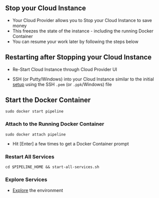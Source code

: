 ## Stop your Cloud Instance
* Your Cloud Provider allows you to Stop your Cloud Instance to save money
* This freezes the state of the instance - including the running Docker Container
* You can resume your work later by following the steps below

## Restarting after Stopping your Cloud Instance
* Re-Start Cloud Instance through Cloud Provider UI

* SSH (or Putty/Windows) into your Cloud Instance similar to the initial [setup](https://github.com/fluxcapacitor/pipeline/wiki/Start-Docker-Environment#logging-into-your-instance) using the SSH `.pem` (or `.ppk`/Windows) file

## Start the Docker Container
```
sudo docker start pipeline
```

### Attach to the Running Docker Container
```
sudo docker attach pipeline
```
* Hit [Enter] a few times to get a Docker Container prompt

### Restart All Services
```
cd $PIPELINE_HOME && start-all-services.sh
```

### Explore Services
* [Explore](https://github.com/fluxcapacitor/pipeline/wiki/Explore-Services) the environment